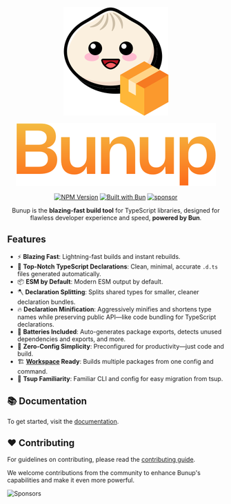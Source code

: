 <!-- markdownlint-disable first-line-h1 -->

<!-- markdownlint-start-capture -->
<!-- markdownlint-disable-file no-inline-html -->
<div align="center">

  <!-- markdownlint-disable-next-line no-alt-text -->

![Logo](https://raw.githubusercontent.com/arshad-yaseen/bunup/refs/heads/main/docs/public/logo.svg)

![Bunup](https://raw.githubusercontent.com/arshad-yaseen/bunup/refs/heads/main/assets/bunup-title.svg)

[![NPM Version](https://img.shields.io/npm/v/bunup?logo=npm&logoColor=212121&label=version&labelColor=ffc44e&color=212121)](https://npmjs.com/package/bunup) [![Built with Bun](https://img.shields.io/badge/Built_with-Bun-fbf0df?logo=bun&labelColor=212121)](https://bun.sh) [![sponsor](https://img.shields.io/badge/sponsor-EA4AAA?logo=githubsponsors&labelColor=FAFAFA)](https://github.com/sponsors/arshad-yaseen)

Bunup is the **blazing-fast build tool** for TypeScript libraries, designed for flawless developer experience and speed, **powered by Bun**. 

</div>
<!-- markdownlint-restore -->

## Features

- ⚡ **Blazing Fast**: Lightning-fast builds and instant rebuilds.
- 📝 **Top-Notch TypeScript Declarations**: Clean, minimal, accurate `.d.ts` files generated automatically.
- 📦 **ESM by Default**: Modern ESM output by default.
- 🪓 **Declaration Splitting**: Splits shared types for smaller, cleaner declaration bundles.
- 🔥 **Declaration Minification**: Aggressively minifies and shortens type names while preserving public API—like code bundling for TypeScript declarations.
- 🔋 **Batteries Included**: Auto-generates package exports, detects unused dependencies and exports, and more.
- 🚀 **Zero-Config Simplicity**: Preconfigured for productivity—just code and build.
- 🏗️ **[Workspace](https://bunup.dev/docs/guide/workspaces) Ready**: Builds multiple packages from one config and command.
- 🔄 **Tsup Familiarity**: Familiar CLI and config for easy migration from tsup.

## 📚 Documentation

To get started, visit the [documentation](https://bunup.dev).

## ❤️ Contributing

For guidelines on contributing, please read the [contributing guide](../../CONTRIBUTING.md).

We welcome contributions from the community to enhance Bunup's capabilities and make it even more powerful.

![Sponsors](https://cdn.jsdelivr.net/gh/arshad-yaseen/static/sponsors.svg)
